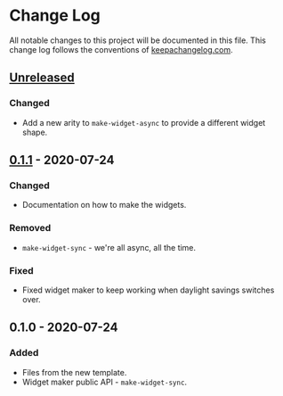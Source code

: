 # Change Log
All notable changes to this project will be documented in this file. This change log follows the conventions of [keepachangelog.com](http://keepachangelog.com/).

## [Unreleased]
### Changed
- Add a new arity to `make-widget-async` to provide a different widget shape.

## [0.1.1] - 2020-07-24
### Changed
- Documentation on how to make the widgets.

### Removed
- `make-widget-sync` - we're all async, all the time.

### Fixed
- Fixed widget maker to keep working when daylight savings switches over.

## 0.1.0 - 2020-07-24
### Added
- Files from the new template.
- Widget maker public API - `make-widget-sync`.

[Unreleased]: https://github.com/your-name/async-worker/compare/0.1.1...HEAD
[0.1.1]: https://github.com/your-name/async-worker/compare/0.1.0...0.1.1
